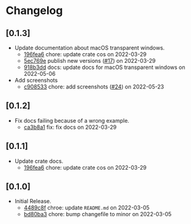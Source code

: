 # Changelog

## \[0.1.3]

- Update documentation about macOS transparent windows.
  - [196fea6](https://github.com/tauri-apps/window-shadows/commit/196fea6d8059c1d3d73837c842bb89f6138dbad7) chore: update crate cos on 2022-03-29
  - [5ec769e](https://github.com/tauri-apps/window-shadows/commit/5ec769e6a14c25ed824604020ab3d2d1bf21e413) publish new versions ([#17](https://github.com/tauri-apps/window-shadows/pull/17)) on 2022-03-29
  - [918b3dd](https://github.com/tauri-apps/window-shadows/commit/918b3ddc0a7359ad540067ef1ec6f6cbe7052c55) docs: update docs for macOS transparent windows on 2022-05-06
- Add screenshots
  - [c908533](https://github.com/tauri-apps/window-shadows/commit/c9085333e1867f840509ffdc1cab869dd06b768c) chore: add screenshots ([#24](https://github.com/tauri-apps/window-shadows/pull/24)) on 2022-05-23

## \[0.1.2]

- Fix docs failing because of a wrong example.
  - [ca3b8a1](https://github.com/tauri-apps/window-shadows/commit/ca3b8a11f6b9bf456f2372684bd4fabef74504a0) fix: fix docs on 2022-03-29

## \[0.1.1]

- Update crate docs.
  - [196fea6](https://github.com/tauri-apps/window-shadows/commit/196fea6d8059c1d3d73837c842bb89f6138dbad7) chore: update crate cos on 2022-03-29

## \[0.1.0]

- Initial Release.
  - [4489c8f](https://github.com/tauri-apps/window-shadows/commit/4489c8fadc6a04c0b83d5e9dbf45cf006c4266af) chroe: update `README.md` on 2022-03-05
  - [bd80ba3](https://github.com/tauri-apps/window-shadows/commit/bd80ba3849d3f27eb8e3e445f54931b5b522d9d3) chore: bump changefile to minor on 2022-03-05
